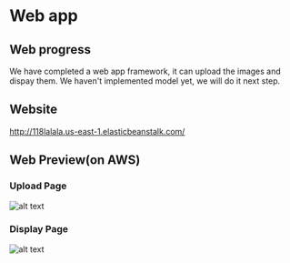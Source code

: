 # Web app

## Web progress
We have completed a web app framework, it can upload the images and dispay them. We haven't implemented model yet, we will do it next step.

## Website 
http://118lalala.us-east-1.elasticbeanstalk.com/

## Web Preview(on AWS)
### Upload Page
![alt text](https://user-images.githubusercontent.com/43448232/48240014-2a131900-e39f-11e8-9f1a-213d81d44080.png)

### Display Page
![alt text](https://user-images.githubusercontent.com/43448232/48240020-2c757300-e39f-11e8-8042-1b10159f05e4.png)

